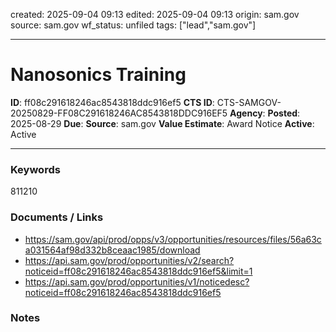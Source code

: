 created: 2025-09-04 09:13
edited: 2025-09-04 09:13
origin: sam.gov
source: sam.gov
wf_status: unfiled
tags: ["lead","sam.gov"]

---

# Nanosonics Training

**ID**: ff08c291618246ac8543818ddc916ef5
**CTS ID**: CTS-SAMGOV-20250829-FF08C291618246AC8543818DDC916EF5
**Agency**: 
**Posted**: 2025-08-29
**Due**: 
**Source**: sam.gov
**Value Estimate**: Award Notice
**Active**: Active

---

### Keywords
811210

### Documents / Links
- <https://sam.gov/api/prod/opps/v3/opportunities/resources/files/56a63ca031564af98d332b8ceaac1985/download>
- <https://api.sam.gov/prod/opportunities/v2/search?noticeid=ff08c291618246ac8543818ddc916ef5&limit=1>
- <https://api.sam.gov/prod/opportunities/v1/noticedesc?noticeid=ff08c291618246ac8543818ddc916ef5>

### Notes

